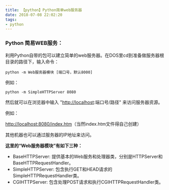 ```yaml
---
title: 【python】Python简单web服务器
date: 2018-07-08 22:02:20
tags:
- python
---
```


### Python 简易WEB服务：

利用Python自带的包可以建立简单的web服务器。在DOS里cd到准备做服务器根目录的路径下，输入命令：

```shell
python -m Web服务器模块 [端口号，默认8000]
```

例如：

```
python -m SimpleHTTPServer 8080
```

然后就可以在浏览器中输入 "[http://localhost](http://localhost/):端口号/路径" 来访问服务器资源。

例如：

<http://localhost:8080/index.htm>（当然index.htm文件得自己创建）

其他机器也可以通过服务器的IP地址来访问。



**这里的“Web服务器模块”有如下三种：**

- BaseHTTPServer: 提供基本的Web服务和处理器类，分别是HTTPServer和BaseHTTPRequestHandler。
- SimpleHTTPServer: 包含执行GET和HEAD请求的SimpleHTTPRequestHandler类。
- CGIHTTPServer: 包含处理POST请求和执行CGIHTTPRequestHandler类。